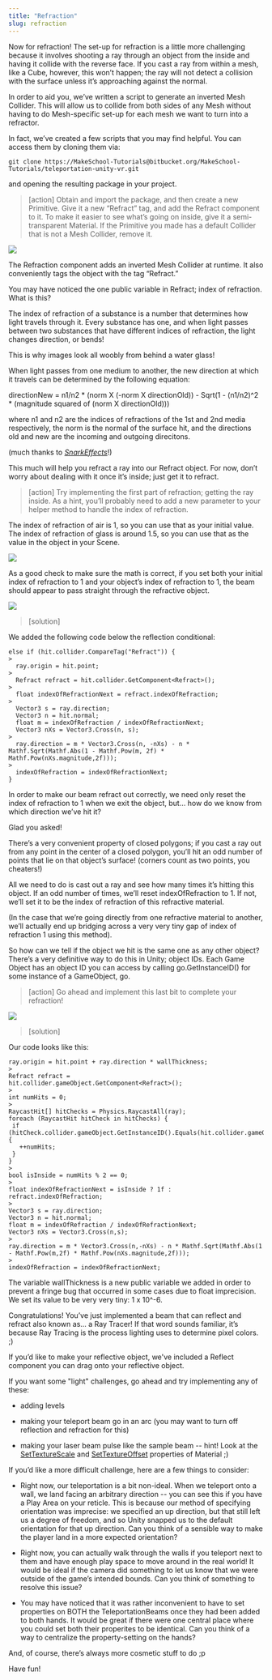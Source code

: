```yaml
---
title: "Refraction"
slug: refraction
---
```


Now for refraction! The set-up for refraction is a little more challenging because it involves shooting a ray through an object from the inside and having it collide with the reverse face. If you cast a ray from within a mesh, like a Cube, however, this won’t happen; the ray will not detect a collision with the surface unless it’s approaching against the normal.

In order to aid you, we’ve written a script to generate an inverted Mesh Collider. This will allow us to collide from both sides of any Mesh without having to do Mesh-specific set-up for each mesh we want to turn into a refractor.

In fact, we’ve created a few scripts that you may find helpful. You can access them by cloning them via:

```
git clone https://MakeSchool-Tutorials@bitbucket.org/MakeSchool-Tutorials/teleportation-unity-vr.git
```

and opening the resulting package in your project.

>[action]
>Obtain and import the package, and then create a new Primitive. Give it a new “Refract” tag, and add the Refract component to it. To make it easier to see what’s going on inside, give it a semi-transparent Material. If the Primitive you made has a default Collider that is not a Mesh Collider, remove it.

![](../media/image87.png)

The Refraction component adds an inverted Mesh Collider at runtime. It also conveniently tags the object with the tag “Refract.”

You may have noticed the one public variable in Refract; index of refraction. What is this?

The index of refraction of a substance is a number that determines how light travels through it. Every substance has one, and when light passes between two substances that have different indices of refraction, the light changes direction, or bends!

This is why images look all woobly from behind a water glass!

When light passes from one medium to another, the new direction at which it travels can be determined by the following equation:

directionNew = n1/n2 \* (norm X (-norm X directionOld)) - Sqrt(1 - (n1/n2)\^2 \* (magnitude squared of (norm X directionOld)))

where n1 and n2 are the indices of refractions of the 1st and 2nd media respectively, the norm is the normal of the surface hit, and the directions old and new are the incoming and outgoing direcitons.

(much thanks to
[*SnarkEffects*](http://www.starkeffects.com/snells-law-vector.shtml)!)

This much will help you refract a ray into our Refract object. For now, don’t worry about dealing with it once it’s inside; just get it to refract.

>[action]
>Try implementing the first part of refraction; getting the ray inside. As a hint, you’ll probably need to add a new parameter to your helper method to handle the index of refraction.

The index of refraction of air is 1, so you can use that as your initial value. The index of refraction of glass is around 1.5, so you can use that as the value in the object in your Scene.

![](../media/image82.gif)

As a good check to make sure the math is correct, if you set both your initial index of refraction to 1 and your object’s index of refraction to 1, the beam should appear to pass straight through the refractive object.

![](../media/image106.gif)

>[solution]
>
We added the following code below the reflection conditional:
>
```
else if (hit.collider.CompareTag("Refract")) {
>
  ray.origin = hit.point;
>
  Refract refract = hit.collider.GetComponent<Refract>();
>
  float indexOfRefractionNext = refract.indexOfRefraction;
>
  Vector3 s = ray.direction;
  Vector3 n = hit.normal;
  float m = indexOfRefraction / indexOfRefractionNext;
  Vector3 nXs = Vector3.Cross(n, s);
>
  ray.direction = m * Vector3.Cross(n, -nXs) - n * Mathf.Sqrt(Mathf.Abs(1 - Mathf.Pow(m, 2f) * Mathf.Pow(nXs.magnitude,2f)));
>
  indexOfRefraction = indexOfRefractionNext;
}
```

In order to make our beam refract out correctly, we need only reset the index of refraction to 1 when we exit the object, but… how do we know from which direction we’ve hit it?

Glad you asked!

There’s a very convenient property of closed polygons; if you cast a ray out from any point in the center of a closed polygon, you’ll hit an odd number of points that lie on that object’s surface! (corners count as two points, you cheaters!)

All we need to do is cast out a ray and see how many times it’s hitting this object. If an odd number of times, we’ll reset indexOfRefraction to 1. If not, we’ll set it to be the index of refraction of this refractive material.

(In the case that we’re going directly from one refractive material to another, we’ll actually end up bridging across a very very tiny gap of index of refraction 1 using this method).

So how can we tell if the object we hit is the same one as any other object? There’s a very definitive way to do this in Unity; object IDs. Each Game Object has an object ID you can access by calling
go.GetInstanceID() for some instance of a GameObject, go.

>[action]
>Go ahead and implement this last bit to complete your refraction!

![](../media/image76.gif)

>[solution]
>
Our code looks like this:
>
```
ray.origin = hit.point + ray.direction * wallThickness;
>
Refract refract =
hit.collider.gameObject.GetComponent<Refract>();
>
int numHits = 0;
>
RaycastHit[] hitChecks = Physics.RaycastAll(ray);
foreach (RaycastHit hitCheck in hitChecks) {
 if (hitCheck.collider.gameObject.GetInstanceID().Equals(hit.collider.gameObject.GetInstanceID())) {
   ++numHits;
 }
}
>
bool isInside = numHits % 2 == 0;
>
float indexOfRefractionNext = isInside ? 1f : refract.indexOfRefraction;
>
Vector3 s = ray.direction;
Vector3 n = hit.normal;
float m = indexOfRefraction / indexOfRefractionNext;
Vector3 nXs = Vector3.Cross(n,s);
>
ray.direction = m * Vector3.Cross(n,-nXs) - n * Mathf.Sqrt(Mathf.Abs(1 - Mathf.Pow(m,2f) * Mathf.Pow(nXs.magnitude,2f)));
>
indexOfRefraction = indexOfRefractionNext;
```
>
The variable wallThickness is a new public variable we added in order to prevent a fringe bug that occurred in some cases due to float imprecision. We set its value to be very very tiny: 1 x 10\^-6.

Congratulations! You’ve just implemented a beam that can reflect and refract also known as... a Ray Tracer! If that word sounds familiar, it’s because Ray Tracing is the process lighting uses to determine pixel colors. ;)

If you’d like to make your reflective object, we've included a Reflect component you can drag onto your reflective object.

If you want some "light" challenges, go ahead and try implementing any of these:

- adding levels

- making your teleport beam go in an arc (you may want to turn off reflection and refraction for this)

- making your laser beam pulse like the sample beam -- hint!  Look at the [SetTextureScale](https://docs.unity3d.com/ScriptReference/Material.SetTextureScale.html) and [SetTextureOffset](https://docs.unity3d.com/ScriptReference/Material.SetTextureOffset.html) properties of Material ;)

If you’d like a more difficult challenge, here are a few things to
consider:

- Right now, our teleportation is a bit non-ideal. When we teleport onto a wall, we land facing an arbitrary direction -- you can see this if you have a Play Area on your reticle. This is because our method of specifying orientation was imprecise: we specified an up direction, but that still left us a degree of freedom, and so Unity snapped us to the default orientation for that up direction. Can you think of a sensible way to make the player land in a more expected orientation?

- Right now, you can actually walk through the walls if you teleport next to them and have enough play space to move around in the real world! It would be ideal if the camera did something to let us know that we were outside of the game’s intended bounds. Can you think of something to resolve this issue?

- You may have noticed that it was rather inconvenient to have to set properties on BOTH the TeleportationBeams once they had been added to both hands.  It would be great if there were one central place where you could set both their properites to be identical.  Can you think of a way to centralize the property-setting on the hands?

And, of course, there’s always more cosmetic stuff to do ;p

Have fun!
